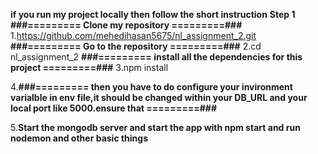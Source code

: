 **if you run my project locally then follow the short instruction**
**Step 1**
**###========= Clone my repository =========###**
1.https://github.com/mehedihasan5675/nl_assignment_2.git
**###========= Go to the repository =========###**
2.cd nl_assignment_2
**###========= install all the dependencies for this project =========###**
3.npm install

4.**###========= then you have to do configure your invironment varialble in env file,it should be changed within your DB_URL and your local port like 5000.ensure that =========###**

5.**Start the mongodb server   and start the app with npm start and run nodemon and other basic things**
